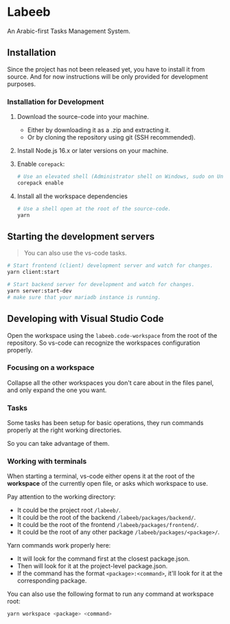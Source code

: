 
# Labeeb

An Arabic-first Tasks Management System.

## Installation

Since the project has not been released yet, you have to install it from source.
And for now instructions will be only provided for development purposes.

### Installation for Development

1. Download the source-code into your machine.
    - Either by downloading it as a .zip and extracting it.
    - Or by cloning the repository using git (SSH recommended).
2. Install Node.js 16.x or later versions on your machine.
3. Enable `corepack`:

    ```bash
    # Use an elevated shell (Administrator shell on Windows, sudo on Unix).
    corepack enable
    ```

4. Install all the workspace dependencies

    ```bash
    # Use a shell open at the root of the source-code.
    yarn
    ```

## Starting the development servers

> You can also use the vs-code tasks.

```bash
# Start frontend (client) development server and watch for changes.
yarn client:start

# Start backend server for development and watch for changes.
yarn server:start-dev
# make sure that your mariadb instance is running.
```

## Developing with Visual Studio Code

Open the workspace using the `labeeb.code-workspace` from the root of the repository.
So vs-code can recognize the workspaces configuration properly.

### Focusing on a workspace

Collapse all the other workspaces you don't care about in the files panel,
and only expand the one you want.

### Tasks

Some tasks has been setup for basic operations, they run commands properly at the right working directories.

So you can take advantage of them.

### Working with terminals

When starting a terminal, vs-code either opens it at the root of the **workspace** of the currently open file, or asks which workspace to use.

Pay attention to the working directory:

- It could be the project root `/labeeb/`.
- It could be the root of the backend `/labeeb/packages/backend/`.
- It could be the root of the frontend `/labeeb/packages/frontend/`.
- It could be the root of any other package `/labeeb/packages/<package>/`.

Yarn commands work properly here:

- It will look for the command first at the closest package.json.
- Then will look for it at the project-level package.json.
- If the command has the format `<package>:<command>`, it'll look for it at the corresponding package.

You can also use the following format to run any command at workspace root:

```bash
yarn workspace <package> <command>
```
